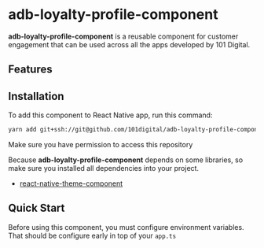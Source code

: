 # adb-loyalty-profile-component

**adb-loyalty-profile-component** is a reusable component for customer engagement that can be used across all the apps developed by 101 Digital.

## Features

## Installation

To add this component to React Native app, run this command:

```sh
yarn add git+ssh://git@github.com/101digital/adb-loyalty-profile-component.git
```

Make sure you have permission to access this repository

Because **adb-loyalty-profile-component** depends on some libraries, so make sure you installed all dependencies into your project.

- [react-native-theme-component](https://github.com/101digital/react-native-theme-component.git)

## Quick Start

Before using this component, you must configure environment variables. That should be configure early in top of your `app.ts`
